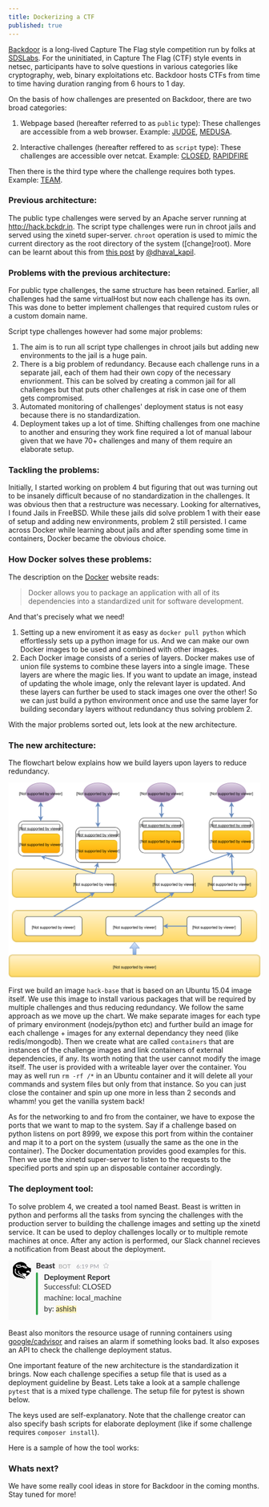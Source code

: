 ```yaml
---
title: Dockerizing a CTF
published: true
---
```


[Backdoor](https://backdoor.sdslabs.co/) is a long-lived Capture The Flag style competition run by folks at [SDSLabs](https://sdslabs.co/). For the uninitiated, in Capture The Flag (CTF) style events in netsec, participants have to solve questions in various categories like cryptography, web, binary exploitations etc. Backdoor hosts CTFs from time to time having duration ranging from 6 hours to 1 day.

On the basis of how challenges are presented on Backdoor, there are two broad categories:

1.  Webpage based (hereafter referred to as `public` type):
These challenges are accessible from a web browser. Example: [JUDGE](https://backdoor.sdslabs.co/challenges/JUDGE), [MEDUSA](https://backdoor.sdslabs.co/challenges/MEDUSA).
 
 2. Interactive challenges (hereafter reffered to as `script` type):
 These challenges are accessible over netcat. Example: [CLOSED](https://backdoor.sdslabs.co/challenges/CLOSED), [RAPIDFIRE](https://backdoor.sdslabs.co/challenges/RAPIDFIRE)
 
 Then there is the third type where the challenge requires both types. Example: [TEAM](https://backdoor.sdslabs.co/challenges/TEAM).

### Previous architecture:

The public type challenges were served by an Apache server running at http://hack.bckdr.in. The script type challenges were run in chroot jails and served using the xinetd super-server. `chroot` operation is used to mimic the current directory as the root directory of the system ([change]root). More can be learnt about this from [this post](https://dhavalkapil.com/blogs/Combining-chroot-and-xinetd/) by [@dhaval_kapil](https://twitter.com/dhaval_kapil).

### Problems with the previous architecture:

For public type challenges, the same structure has been retained. Earlier, all challenges had the same virtualHost but now each challenge has its own. This was done to better implement challenges that required custom rules or a custom domain name.

Script type challenges however had some major problems:

1. The aim is to run all script type challenges in chroot jails but adding new environments to the jail is a huge pain.
2. There is a big problem of redundancy. Because each challenge runs in a separate jail, each of them had their own copy of the necessary envrionment. This can be solved by creating a common jail for all challenges but that puts other challenges at risk in case one of them gets compromised.
3. Automated monitoring of challenges' deployment status is not easy because there is no standardization.
4. Deployment takes up a lot of time. Shifting challenges from one machine to another and ensuring they work fine required a lot of manual labour given that we have 70+ challenges and many of them require an elaborate setup.

### Tackling the problems:

Initially, I started working on problem 4 but figuring that out was turning out to be insanely difficult because of no standardization in the challenges. It was obvious then that a restructure was necessary. Looking for alternatives, I found Jails in FreeBSD. While these jails did solve problem 1 with their ease of setup and adding new environments, problem 2 still persisted. I came across Docker while learning about jails and after spending some time in containers, Docker became the obvious choice.

### How Docker solves these problems:

The description on the [Docker](https://www.docker.com/what-docker) website reads:

> Docker allows you to package an application with all of its dependencies into a standardized unit for software development.

And that's precisely what we need!

1. Setting up a new enviroment it as easy as `docker pull python` which effortlessly sets up a python image for us. And we can make our own Docker images to be used and combined with other images.
2. Each Docker image consists of a series of layers. Docker makes use of union file systems to combine these layers into a single image. These layers are where the magic lies. If you want to update an image, instead of updating the whole image, only the relevant layer is updated. And these layers can further be used to stack images one over the other! So we can just build a python environment once and use the same layer for building secondary layers without redundancy thus solving problem 2.

With the major problems sorted out, lets look at the new architecture.

### The new architecture:

The flowchart below explains how we build layers upon layers to reduce redundancy.

<a href="/images/posts/architecture.svg" data-lightbox="hack_architecture" data-title="Hack architecture">![Hack architecture](/images/posts/architecture.svg)</a>

First we build an image `hack-base` that is based on an Ubuntu 15.04 image itself. We use this image to install various packages that will be required by multiple challenges and thus reducing redundancy. We follow the same approach as we move up the chart. We make separate images for each type of primary environment (nodejs/python etc) and further build an image for each challenge + images for any external dependancy they need (like redis/mongodb). Then we create what are called `containers` that are instances of the challenge images and link containers of external dependencies, if any. Its worth noting that the user cannot modify the image itself. The user is provided with a writeable layer over the container. You may as well run `rm -rf /*` in an Ubuntu container and it will delete all your commands and system files but only from that instance. So you can just close the container and spin up one more in less than 2 seconds and whamm! you get the vanilla system back!

As for the networking to and fro from the container, we have to expose the ports that we want to map to the system. Say if a challenge based on python  listens on port 8999, we expose this port from within the container and map it to a port on the system (usually the same as the one in the container). The Docker documentation provides good examples for this. Then we use the xinetd super-server to listen to the requests to the specified ports and spin up an disposable container accordingly.

### The deployment tool:

To solve problem 4, we created a tool named Beast. Beast is written in python and performs all the tasks from syncing the challenges with the production server to building the challenge images and setting up the xinetd service. It can be used to deploy challenges locally or to multiple remote machines at once. After any action is performed, our Slack channel recieves a notification from Beast about the deployment.

<a href="/images/posts/beast.png" data-lightbox="beast_report" data-title="Beast report on Slack">![Beast report on Slack](/images/posts/beast.png)</a>

Beast also monitors the resource usage of running containers using [google/cadvisor]() and raises an alarm if something looks bad. It also exposes an API to check the challenge deployment status.

One important feature of the new architecture is the standardization it brings. Now each challenge specifies a setup file that is used as a deployment guideline by Beast. Lets take a look at a sample challenge `pytest` that is a mixed type challenge. The setup file for pytest is shown below.

<script src="https://gist.github.com/yankee101/58075d100b2658fc7070.js"></script>

The keys used are self-explanatory. Note that the challenge creator can also specify bash scripts for elaborate deployment (like if some challenge requires `composer install`).

Here is a sample of how the tool works:

<div style="text-align: center"><blockquote class="imgur-embed-pub" lang="en" data-id="4jYSvcU"><a href="https://imgur.com/4jYSvcU"></a></blockquote></div><script async src="//s.imgur.com/min/embed.js" charset="utf-8"></script>

### Whats next?

We have some really cool ideas in store for Backdoor in the coming months. Stay tuned for more!



